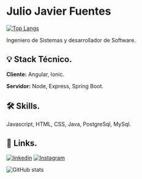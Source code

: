 
# Julio Javier Fuentes

[![Top Langs](https://github-readme-stats.vercel.app/api/top-langs/?username=JulioJavif&layout=compact&langs_count=10)](https://github.com/anuraghazra/github-readme-stats)

Ingeniero de Sistemas y desarrollador de Software.

## 💡 Stack Técnico.
**Cliente:** Angular, Ionic.

**Servidor:** Node, Express, Spring Boot.

## 🛠 Skills.
Javascript, HTML, CSS, Java, PostgreSql, MySql.

## 🔗 Links.
[![linkedin](https://img.shields.io/badge/linkedin-0A66C2?style=for-the-badge&logo=linkedin&logoColor=white)](https://www.linkedin.com/in/juliojavif/)
[![Instagram](https://img.shields.io/badge/instagram-FA4EE7?style=for-the-badge&logo=instagram&logoColor=white)](https://www.instagram.com/juliofts99/)

![GitHub stats](https://github-readme-stats.vercel.app/api?username=JulioJavif&show_icons=true&theme=dark)

<!--[![Harlok's wakatime stats](https://github-readme-stats.vercel.app/api/wakatime?username=JulioJavif)](https://github.com/anuraghazra/github-readme-stats)-->
